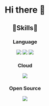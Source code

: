 <h1 align="center"> Hi there 👋 </h1>

<!--
**HanChanYoung/HanChanYoung** is a ✨ _special_ ✨ repository because its `README.md` (this file) appears on your GitHub profile.

Here are some ideas to get you started:

- 🔭 I’m currently working on ...
- 🌱 I’m currently learning ...
- 👯 I’m looking to collaborate on ...
- 🤔 I’m looking for help with ...
- 💬 Ask me about ...
- 📫 How to reach me: ...
- 😄 Pronouns: ...
- ⚡ Fun fact: ...
-->

<h2 align="center">💪Skills💪 </h2>

<h3 align="center"> Language </h3>
<div align="center">
	<img src="https://img.shields.io/badge/Java-007396?style=flat&logo=Java&logoColor=white" />
	<img src="https://img.shields.io/badge/HTML5-E34F26?style=flat&logo=HTML5&logoColor=white" />
	<img src="https://img.shields.io/badge/CSS3-1572B6?style=flat&logo=CSS3&logoColor=white" />
</div>

<h3 align="center"> Cloud </h3>
<div align="center">
	<img src="https://img.shields.io/badge/Docker-FFCD00?style=flat&logo=Docker&logoColor=white" />	
</div>

<h3 align="center"> Open Source </h3>
<div align="center">
	<img src="https://img.shields.io/badge/Kakao i Cloud-2496ED?style=flat&logo=Kakao&logoColor=white" />	
</div>
